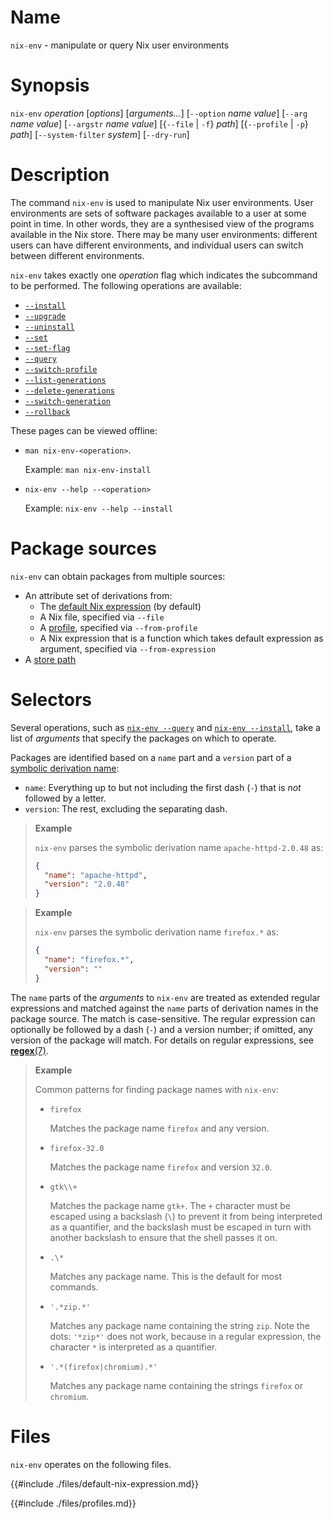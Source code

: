 # Name

`nix-env` - manipulate or query Nix user environments

# Synopsis

`nix-env` *operation* [*options*] [*arguments…*]
  [`--option` *name* *value*]
  [`--arg` *name* *value*]
  [`--argstr` *name* *value*]
  [{`--file` | `-f`} *path*]
  [{`--profile` | `-p`} *path*]
  [`--system-filter` *system*]
  [`--dry-run`]

# Description

The command `nix-env` is used to manipulate Nix user environments. User
environments are sets of software packages available to a user at some
point in time. In other words, they are a synthesised view of the
programs available in the Nix store. There may be many user
environments: different users can have different environments, and
individual users can switch between different environments.

`nix-env` takes exactly one *operation* flag which indicates the
subcommand to be performed. The following operations are available:

- [`--install`](./nix-env/install.md)
- [`--upgrade`](./nix-env/upgrade.md)
- [`--uninstall`](./nix-env/uninstall.md)
- [`--set`](./nix-env/set.md)
- [`--set-flag`](./nix-env/set-flag.md)
- [`--query`](./nix-env/query.md)
- [`--switch-profile`](./nix-env/switch-profile.md)
- [`--list-generations`](./nix-env/list-generations.md)
- [`--delete-generations`](./nix-env/delete-generations.md)
- [`--switch-generation`](./nix-env/switch-generation.md)
- [`--rollback`](./nix-env/rollback.md)

These pages can be viewed offline:

- `man nix-env-<operation>`.

  Example: `man nix-env-install`

- `nix-env --help --<operation>`

  Example: `nix-env --help --install`

# Package sources

`nix-env` can obtain packages from multiple sources:

- An attribute set of derivations from:
  - The [default Nix expression](@docroot@/command-ref/files/default-nix-expression.md) (by default)
  - A Nix file, specified via `--file`
  - A [profile](@docroot@/command-ref/files/profiles.md), specified via `--from-profile`
  - A Nix expression that is a function which takes default expression as argument, specified via `--from-expression`
- A [store path](@docroot@/store/store-path.md)

# Selectors

Several operations, such as [`nix-env --query`](./nix-env/query.md) and [`nix-env --install`](./nix-env/install.md), take a list of *arguments* that specify the packages on which to operate.

Packages are identified based on a `name` part and a `version` part of a [symbolic derivation name](@docroot@/language/derivations.md#attr-name):

- `name`: Everything up to but not including the first dash (`-`) that is *not* followed by a letter.
- `version`: The rest, excluding the separating dash.

> **Example**
>
> `nix-env` parses the symbolic derivation name `apache-httpd-2.0.48` as:
>
> ```json
> {
>   "name": "apache-httpd",
>   "version": "2.0.48"
> }
> ```

> **Example**
>
> `nix-env` parses the symbolic derivation name `firefox.*` as:
>
> ```json
> {
>   "name": "firefox.*",
>   "version": ""
> }
> ```

The `name` parts of the *arguments* to `nix-env` are treated as extended regular expressions and matched against the `name` parts of derivation names in the package source.
The match is case-sensitive.
The regular expression can optionally be followed by a dash (`-`) and a version number; if omitted, any version of the package will match.
For details on regular expressions, see [**regex**(7)](https://linux.die.net/man/7/regex).

> **Example**
>
> Common patterns for finding package names with `nix-env`:
>
> - `firefox`
>
>   Matches the package name `firefox` and any version.
>
> - `firefox-32.0`
>
>   Matches the package name `firefox` and version `32.0`.
>
> - `gtk\\+`
>
>   Matches the package name `gtk+`.
>   The `+` character must be escaped using a backslash (`\`) to prevent it from being interpreted as a quantifier, and the backslash must be escaped in turn with another backslash to ensure that the shell passes it on.
>
> - `.\*`
>
>   Matches any package name.
>   This is the default for most commands.
>
> - `'.*zip.*'`
>
>   Matches any package name containing the string `zip`.
>   Note the dots: `'*zip*'` does not work, because in a regular expression, the character `*` is interpreted as a quantifier.
>
> - `'.*(firefox|chromium).*'`
>
>   Matches any package name containing the strings `firefox` or `chromium`.

# Files

`nix-env` operates on the following files.

{{#include ./files/default-nix-expression.md}}

{{#include ./files/profiles.md}}
